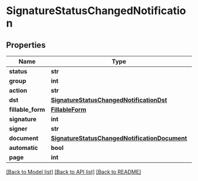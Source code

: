 # SignatureStatusChangedNotification

## Properties
Name | Type | Description | Notes
------------ | ------------- | ------------- | -------------
**status** | **str** |  | [optional] 
**group** | **int** |  | [optional] 
**action** | **str** |  | [optional] 
**dst** | [**SignatureStatusChangedNotificationDst**](SignatureStatusChangedNotificationDst.md) |  | [optional] 
**fillable_form** | [**FillableForm**](FillableForm.md) |  | [optional] 
**signature** | **int** |  | [optional] 
**signer** | **str** |  | [optional] 
**document** | [**SignatureStatusChangedNotificationDocument**](SignatureStatusChangedNotificationDocument.md) |  | [optional] 
**automatic** | **bool** |  | [optional] 
**page** | **int** |  | [optional] 

[[Back to Model list]](../README.md#documentation-for-models) [[Back to API list]](../README.md#documentation-for-api-endpoints) [[Back to README]](../README.md)


